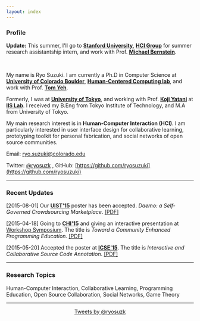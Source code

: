 ```yaml
---
layout: index
---
```


### Profile

**Update:** This summer, I'll go to [**Stanford University**](http://cs.stanford.edu/), [**HCI Group**](http://hci.stanford.edu/) for  summer research assistantship intern, and work with Prof. [**Michael Bernstein**](http://hci.stanford.edu/msb/).

</br>

My name is Ryo Suzuki.
I am currently a Ph.D in Computer Science at [**University of Colorado Boulder**](http://www.colorado.edu/cs/), [**Human-Centered Computing lab**](http://hcc.colorado.edu/), and work with Prof. [**Tom Yeh**](http://tomyeh.info/).

Formerly, I was at [**University of Tokyo**](http://www.u-tokyo.ac.jp/en/), and working with Prof. [**Koji Yatani**](http://yatani.jp/) at [**IIS Lab**](http://iis-lab.org/).
I received my B.Eng from Tokyo Institute of Technology, and M.A from University of Tokyo.

My main research interest is in **Human-Computer Interaction (HCI)**.
I am particularly interested in user interface design for collaborative learning, prototyping toolkit for personal fabrication, and social networks of open source communities.


Email: ryo.suzuki@colorado.edu

Twitter: [@ryosuzk](https://twitter.com/ryosuzk) , GitHub: [https://github.com/ryosuzuki](https://github.com/ryosuzuki)


---

### Recent Updates

[2015-08-01] Our [**UIST'15**](http://uist.acm.org/uist2015/about) poster has been accepted. *Daemo: a Self-Governed Crowdsourcing Marketplace*. [[PDF]](http://hci.stanford.edu/publications/2015/crowdresearch/daemo-uist.pdf)

[2015-04-18] Going to [**CHI'15**](http://chi2015.acm.org/) and giving an interactive presentation at [Workshop Symposium](http://hci.tokyo/). The title is *Toward a Community Enhanced Programming Education*. [[PDF]](/publications/chi-2015.pdf)

[2015-05-20] Accepted the poster at [**ICSE'15**](http://2015.icse-conferences.org/). The title is *Interactive and Collaborative Source Code Annotation*. [[PDF]](/publications/icse-2015.pdf)

---

### Research Topics

Human-Computer Interaction, Collaborative Learning, Programming Education, Open Source Collaboration, Social Networks, Game Theory

---

<div style="text-align:center;">
<a class="twitter-timeline" href="https://twitter.com/ryosuzk" data-widget-id="586803163707023360" width="580" >Tweets by @ryosuzk</a>
</div>
